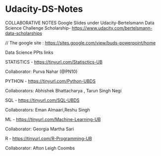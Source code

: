 # Udacity-DS-Notes

COLLABORATIVE NOTES Google Slides under  Udacity-Bertelsmann Data Science Challenge Scholarship-
https://www.udacity.com/bertelsmann-data-scholarships

// The google site : https://sites.google.com/view/buds-powerpoint/home





Data Science PPts links


STATISTICS - https://tinyurl.com/Statisctics-UB

Collaborator: Purva Nahar (@PN10)

PYTHON - https://tinyurl.com/Python-UBDS

Collaborators: Abhishek Bhattacharya , Tarun Singh Negi

SQL - https://tinyurl.com/SQL-UBDS

Collaborators: Eman Almaari,Reshu Singh

ML - https://tinyurl.com/Machine-Learning-UB

Collaborator: Georgia Martha Sari

R - https://tinyurl.com/R-Programming-UB

Collaborator: Afton Leigh Coombs
